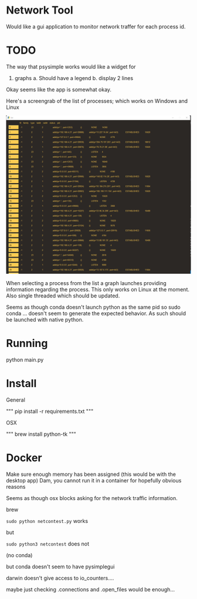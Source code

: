 # Network Tool

Would like a gui application to monitor network traffer for each process id.

# TODO

The way that psysimple works would like a widget for 

1. graphs
    a. Should have a legend
    b. display 2 lines

Okay seems like the app is somewhat okay. 

Here's a screengrab of the list of processes; which works on Windows and Linux

![Process List](Images/examplelist.png)

When selecting a process from the list a graph launches providing information regarding the process. 
This only works on Linux at the moment. Also single threaded which should be updated.

Seems as though conda doesn't launch python as the same pid so sudo conda ... doesn't seem to generate the expected behavior. 
As such should be launched with native python.

# Running

python main.py

# Install

General

"""
pip install -r requirements.txt
"""

OSX

"""
brew install python-tk
"""

# Docker 
Make sure enough memory has been assigned (this would be with the desktop app)
Dam, you cannot run it in a container for hopefully obvious reasons

Seems as though osx blocks asking for the network traffic information. 

brew 

`sudo python netcontest.py` works 

but 

`sudo python3 netcontest` does not

(no conda)

but conda doesn't seem to have pysimplegui

darwin doesn't give access to io_counters....

maybe just checking .connections and .open_files would be enough...